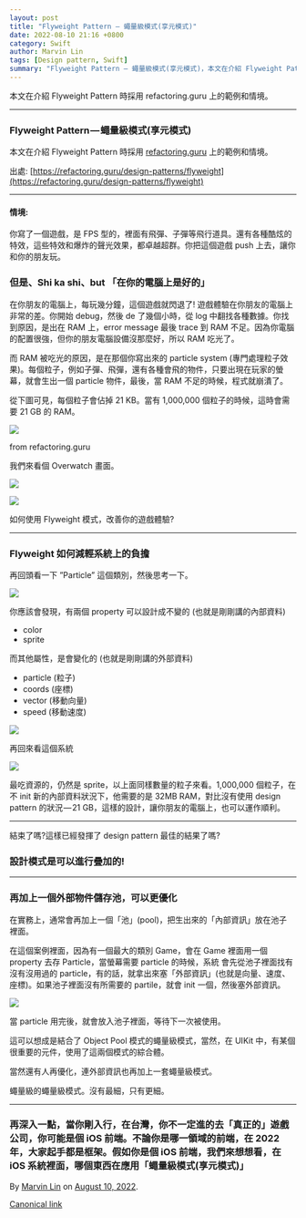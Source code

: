 ```yaml
---
layout: post
title: "Flyweight Pattern — 蠅量級模式(享元模式)"
date: 2022-08-10 21:16 +0800
category: Swift
author: Marvin Lin
tags: [Design pattern, Swift]
summary: "Flyweight Pattern — 蠅量級模式(享元模式)，本文在介紹 Flyweight Pattern 時採用 refactoring.guru 上的範例和情境。"
---
```


本文在介紹 Flyweight Pattern 時採用 refactoring.guru 上的範例和情境。

* * *

### Flyweight Pattern — 蠅量級模式(享元模式)

本文在介紹 Flyweight Pattern 時採用 [refactoring.guru](https://medium.com/r?url=http%3A%2F%2Frefactoring.guru) 上的範例和情境。

出處: [https://refactoring.guru/design-patterns/flyweight](https://refactoring.guru/design-patterns/flyweight)

* * *

#### 情境:

你寫了一個遊戲，是 FPS 型的，裡面有飛彈、子彈等飛行道具。還有各種酷炫的特效，這些特效和爆炸的聲光效果，都卓越超群。你把這個遊戲 push 上去，讓你和你的朋友玩。

### 但是、Shi ka shi、but 「在你的電腦上是好的」

在你朋友的電腦上，每玩幾分鐘，這個遊戲就閃退了! 遊戲體驗在你朋友的電腦上非常的差。你開始 debug，然後 de 了幾個小時，從 log 中翻找各種數據。你找到原因，是出在 RAM 上，error message 最後 trace 到 RAM 不足。因為你電腦的配置很強，但你的朋友電腦設備沒那麼好，所以 RAM 吃光了。

而 RAM 被吃光的原因，是在那個你寫出來的 particle system (專門處理粒子效果)。每個粒子，例如子彈、飛彈，還有各種會飛的物件，只要出現在玩家的螢幕，就會生出一個 particle 物件，最後，當 RAM 不足的時候，程式就崩潰了。

從下圖可見，每個粒子會佔掉 21 KB。當有 1,000,000 個粒子的時候，這時會需要 21 GB 的 RAM。

![](https://cdn-images-1.medium.com/max/800/1*G4GebBvS7ZChon7wEhSvZg.png)

from refactoring.guru

我們來看個 Overwatch 畫面。

![](https://cdn-images-1.medium.com/max/800/1*bZSGkmXGYofMadtii2wyGQ.png)

![](https://cdn-images-1.medium.com/max/800/1*UzKC0uTVHQXLaqTyZhmNNA.png)

如何使用 Flyweight 模式，改善你的遊戲體驗?

* * *

### Flyweight 如何減輕系統上的負擔

再回頭看一下 ”Particle” 這個類別，然後思考一下。

![](https://cdn-images-1.medium.com/max/800/1*4dPir95Ideb9wzMRjK9hbg.png)

你應該會發現，有兩個 property 可以設計成不變的 (也就是剛剛講的內部資料)

*   color
*   sprite

而其他屬性，是會變化的 (也就是剛剛講的外部資料)

*   particle (粒子)
*   coords (座標)
*   vector (移動向量)
*   speed (移動速度)

![](https://cdn-images-1.medium.com/max/800/1*5r80IzFWvGH9MCL0Kgm8nA.png)

再回來看這個系統

![](https://cdn-images-1.medium.com/max/800/1*5yXJEnkUFcrlOgFIqbz86g.png)

最吃資源的，仍然是 sprite，以上面同樣數量的粒子來看。1,000,000 個粒子，在不 init 新的內部資料狀況下，他需要的是 32MB RAM，對比沒有使用 design pattern 的狀況 — 21 GB，這樣的設計，讓你朋友的電腦上，也可以運作順利。

* * *

結束了嗎?這樣已經發揮了 design pattern 最佳的結果了嗎?

### **設計模式是可以進行疊加的!**

* * *

### 再加上一個外部物件儲存池，可以更優化

在實務上，通常會再加上一個「池」(pool)，把生出來的「內部資訊」放在池子 裡面。

在這個案例裡面，因為有一個最大的類別 Game，會在 Game 裡面用一個 property 去存 Particle，當螢幕需要 particle 的時候，系統 會先從池子裡面找有沒有沒用過的 particle，有的話，就拿出來塞「外部資訊」(也就是向量、速度、座標)。如果池子裡面沒有所需要的 partile，就會 init 一個，然後塞外部資訊。

![](https://cdn-images-1.medium.com/max/800/1*9oTHsQUlMpuXtZcj47OviA.png)

當 particle 用完後，就會放入池子裡面，等待下一次被使用。

這可以想成是結合了 Object Pool 模式的蠅量級模式，當然，在 UIKit 中，有某個很重要的元件，使用了這兩個模式的綜合體。

當然還有人再優化，連外部資訊也再加上一套蠅量級模式。

蠅量級的蠅量級模式。沒有最細，只有更細。

* * *

### 再深入一點，當你剛入行，在台灣，你不一定進的去「真正的」遊戲公司，你可能是個 iOS 前端。不論你是哪一領域的前端，在 2022 年，大家起手都是框架。假如你是個 iOS 前端，我們來想想看，在 iOS 系統裡面，哪個東西在應用「蠅量級模式(享元模式)」

By [Marvin Lin](https://medium.com/@atimis19) on [August 10, 2022](https://medium.com/p/a5ab3b6054f).

[Canonical link](https://medium.com/@atimis19/flyweight-pattern-%E8%A0%85%E9%87%8F%E7%B4%9A%E6%A8%A1%E5%BC%8F-%E4%BA%AB%E5%85%83%E6%A8%A1%E5%BC%8F-a5ab3b6054f)
